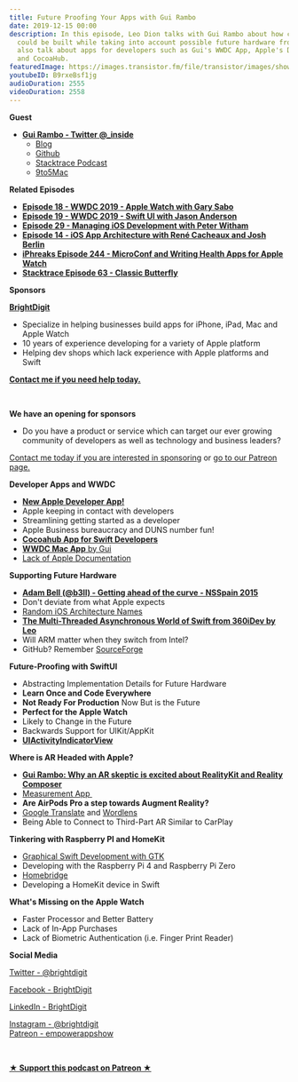 ```yaml
---
title: Future Proofing Your Apps with Gui Rambo
date: 2019-12-15 00:00
description: In this episode, Leo Dion talks with Gui Rambo about how current apps
  could be built while taking into account possible future hardware from Apple. They
  also talk about apps for developers such as Gui's WWDC App, Apple's Developer App
  and CocoaHub.
featuredImage: https://images.transistor.fm/file/transistor/images/show/122/full_1533929410-artwork.jpg
youtubeID: B9rxeBsf1jg
audioDuration: 2555
videoDuration: 2558
---
```

<p><b>Guest</b></p><ul><li>
<a href="https://twitter.com/_inside"><strong>Gui Rambo - Twitter @_inside</strong></a><ul>
<li><a href="https://rambo.codes">Blog</a></li>
<li><a href="https://github.com/insidegui">Github</a></li>
<li><a href="https://9to5mac.com/guides/stacktrace/">Stacktrace Podcast</a></li>
<li><a href="https://9to5mac.com/author/guirambobr/">9to5Mac</a></li>
</ul>
</li></ul><p><b>Related Episodes</b></p><ul>
<li><a href="https://share.transistor.fm/s/3d4c7634"><strong>Episode 18 - WWDC 2019 - Apple Watch with Gary Sabo</strong></a></li>
<li><a href="https://share.transistor.fm/s/03051561"><strong>Episode 19 - WWDC 2019 - Swift UI with Jason Anderson</strong></a></li>
<li><a href="https://share.transistor.fm/s/4011273d"><strong>Episode 29 - Managing iOS Development with Peter Witham</strong></a></li>
<li><a href="https://share.transistor.fm/s/7247db7e"><strong>Episode 14 - iOS App Architecture with René Cacheaux and Josh Berlin</strong></a></li>
<li><a href="https://devchat.tv/iphreaks/ips-244-microconf-writing-health-apps-for-apple-watch/"><strong>iPhreaks Episode 244 - MicroConf and Writing Health Apps for Apple Watch</strong></a></li>
<li><a href="https://9to5mac.com/2019/11/20/stacktrace-podcast-063-classic-butterfly/"><strong>Stacktrace Episode 63 - Classic Butterfly</strong></a></li>
</ul><p><b>Sponsors</b></p><p><a href="https://brightdigit.com/"><strong>BrightDigit</strong></a></p><ul>
<li>Specialize in helping businesses build apps for iPhone, iPad, Mac and Apple Watch</li>
<li>10 years of experience developing for a variety of Apple platform</li>
<li>Helping dev shops which lack experience with Apple platforms and Swift</li>
</ul><p><a href="https://brightdigit.com/contact/"><strong>Contact me if you need help today.</strong></a></p><p><br></p><p><strong>We have an opening for sponsors</strong></p><ul><li>Do you have a product or service which can target our ever growing community of developers as well as technology and business leaders? </li></ul><p><a href="https://brightdigit.com/contact/">Contact me today if you are interested in sponsoring</a> or <a href="https://www.patreon.com/empowerappsshow">go to our Patreon page.</a></p><p><b>Developer Apps and WWDC</b></p><ul>
<li><a href="https://apps.apple.com/us/app/apple-developer/id640199958"><strong>New Apple Developer App!</strong></a></li>
<li>Apple keeping in contact with developers</li>
<li>Streamlining getting started as a developer</li>
<li>Apple Business bureaucracy and DUNS number fun!</li>
<li><a href="https://cocoahub.app"><strong>Cocoahub App for Swift Developers</strong></a></li>
<li><a href="https://wwdc.io"><strong>WWDC Mac App</strong> by Gui</a></li>
<li><a href="https://nooverviewavailable.com">Lack of Apple Documentation</a></li>
</ul><p><b>Supporting Future Hardware</b></p><ul>
<li><a href="https://www.youtube.com/watch?v=zTsdaN4E1Ag"><strong>Adam Bell (@b3ll) - Getting ahead of the curve - NSSpain 2015</strong></a></li>
<li>Don't deviate from what Apple expects </li>
<li><a href="https://iosarchitecture.top/">Random iOS Architecture Names</a></li>
<li><a href="https://www.youtube.com/watch?v=GyrJYWOGXY0&amp;list=PLnD_TKDSaFyWJ6XPP-zhHKd0lzkCne32F"><strong>The Multi-Threaded Asynchronous World of Swift from 360iDev by Leo</strong></a></li>
<li>Will ARM matter when they switch from Intel?</li>
<li>GitHub? Remember <a href="https://sourceforge.net">SourceForge</a>
</li>
</ul><p><b>Future-Proofing with SwiftUI</b></p><ul>
<li>Abstracting Implementation Details for Future Hardware</li>
<li><strong>Learn Once and Code Everywhere </strong></li>
<li>
<strong>Not Ready For Production</strong> Now But is the Future</li>
<li><strong>Perfect for the Apple Watch</strong></li>
<li>Likely to Change in the Future</li>
<li>Backwards Support for UIKit/AppKit</li>
<li><a href="https://stackoverflow.com/questions/56496638/activity-indicator-in-swiftui"><strong>UIActivityIndicatorView</strong></a></li>
</ul><p><b>Where is AR Headed with Apple?</b></p><ul>
<li><a href="https://wwdcbysundell.com/2019/gui-rambo-on-realitykit/"><strong>Gui Rambo: Why an AR skeptic is excited about RealityKit and Reality Composer</strong></a></li>
<li><a href="https://9to5mac.com/2018/06/04/apple-unveils-new-first-party-arkit-measure-app-that-can-auto-detect-dimensions-of-objects/">Measurement App </a></li>
<li><strong>Are AirPods Pro a step towards Augment Reality?</strong></li>
<li>
<a href="https://translate.google.com">Google Translate</a> and <a href="https://en.wikipedia.org/wiki/Word_Lens">Wordlens</a>
</li>
<li>Being Able to Connect to Third-Part AR Similar to CarPlay</li>
</ul><p><b>Tinkering with Raspberry PI and HomeKit</b></p><ul>
<li><a href="https://github.com/TomasLinhart/SwiftGtk">Graphical Swift Development with GTK</a></li>
<li>Developing with the Raspberry Pi 4 and Raspberry Pi Zero</li>
<li><a href="https://homebridge.io/">Homebridge</a></li>
<li>Developing a HomeKit device in Swift</li>
</ul><p><b>What's Missing on the Apple Watch</b></p><ul>
<li>Faster Processor and Better Battery</li>
<li>Lack of In-App Purchases</li>
<li>Lack of Biometric Authentication (i.e. Finger Print Reader)</li>
</ul><p><strong>Social Media</strong></p><p><a href="https://twitter.com/brightdigit">Twitter - @brightdigit</a></p><p><a href="http://facebook.com/brightdigit">Facebook - BrightDigit</a></p><p><a href="https://www.linkedin.com/company/bright-digit">LinkedIn - BrightDigit</a></p><p><a href="https://www.instagram.com/brightdigit/">Instagram - @brightdigit</a><br><a href="https://www.patreon.com/empowerappsshow">Patreon - empowerappshow</a></p><p><br></p><p><strong><a rel="payment" title="★ Support this podcast on Patreon ★" href="https://www.patreon.com/empowerappsshow">★ Support this podcast on Patreon ★</a></strong></p>
      